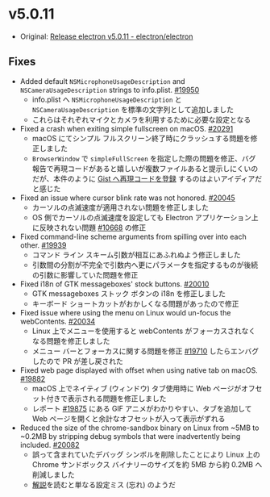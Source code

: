 # v5.0.11

- Original: [Release electron v5.0.11 - electron/electron](https://github.com/electron/electron/releases/tag/v5.0.11)

## Fixes

- Added default `NSMicrophoneUsageDescription` and `NSCameraUsageDescription` strings to info.plist. [#19950](https://github.com/electron/electron/pull/19950)
  - info.plist へ `NSMicrophoneUsageDescription` と `NSCameraUsageDescription` を標準の文字列として追加しました
  - これらはそれぞれマイクとカメラを利用するために必要な設定となる
- Fixed a crash when exiting simple fullscreen on macOS. [#20291](https://github.com/electron/electron/pull/20291)
  - macOS にてシンプル フルスクリーン終了時にクラッシュする問題を修正しました
  - `BrowserWindow` で `simpleFullScreen` を指定した際の問題を修正、バグ報告で再現コードがあると嬉しいが複数ファイルあると提示しにくいのだが、本件のように [Gist へ再現コードを登録](https://gist.github.com/codebytere/413693e616b5145a5f835a4febedbba3) するのはよいアイディアだと感じた
- Fixed an issue where cursor blink rate was not honored. [#20045](https://github.com/electron/electron/pull/20045)
  - カーソルの点滅速度が適用されない問題を修正しました
  - OS 側でカーソルの点滅速度を設定しても Electron アプリケーション上に反映されない問題 [#10668](https://github.com/electron/electron/issues/10668) の修正
- Fixed command-line scheme arguments from spilling over into each other. [#19939](https://github.com/electron/electron/pull/19939)
  - コマンド ライン スキーム引数が相互にあふれぬよう修正しました
  - 引数間の分割が不完全で引数内へ更にパラメータを指定するものが後続の引数に影響していた問題を修正
- Fixed i18n of GTK messageboxes' stock buttons. [#20010](https://github.com/electron/electron/pull/20010)
  - GTK messageboxes ストック ボタンの i18n を修正しました
  - キーボード ショートカットがおかしくなる問題があったので修正
- Fixed issue where using the menu on Linux would un-focus the webContents. [#20034](https://github.com/electron/electron/pull/20034)
  - Linux 上でメニューを使用すると webContents がフォーカスされなくなる問題を修正しました
  - メニュー バーとフォーカスに関する問題を修正 [#19710](https://github.com/electron/electron/pull/19710) したらエンバグしたので PR が差し戻された
- Fixed web page displayed with offset when using native tab on macOS. [#19882](https://github.com/electron/electron/pull/19882)
  - macOS 上でネイティブ (ウィンドウ) タブ使用時に Web ページがオフセット付きで表示される問題を修正しました
  - レポート [#19875](https://github.com/electron/electron/issues/19875) にある GIF アニメがわかりやすい、タブを追加して Web ページを開くと余計なオフセットが入って表示がずれる
- Reduced the size of the chrome-sandbox binary on Linux from ~5MB to ~0.2MB by stripping debug symbols that were inadvertently being included. [#20082](https://github.com/electron/electron/pull/20082)
  - 誤って含まれていたデバッグ シンボルを削除したことにより Linux 上の Chrome サンドボックス バイナリーのサイズを約 5MB から約 0.2MB へ削減しました
  - [解説](https://github.com/electron/electron/pull/20049)を読むと単なる設定ミス (忘れ) のようだ

